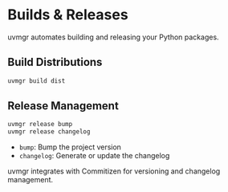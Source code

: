 # Builds & Releases

uvmgr automates building and releasing your Python packages.

## Build Distributions

```bash
uvmgr build dist
```

## Release Management

```bash
uvmgr release bump
uvmgr release changelog
```

- `bump`: Bump the project version
- `changelog`: Generate or update the changelog

uvmgr integrates with Commitizen for versioning and changelog management. 